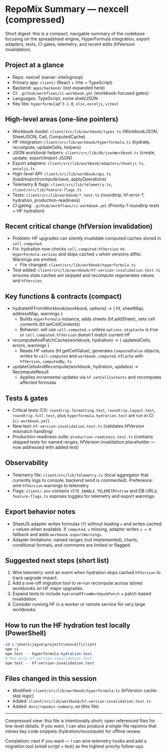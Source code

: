# RepoMix Summary — nexcell (compressed)

Short digest: this is a compact, navigable summary of the codebase focusing on the spreadsheet engine, HyperFormula integration, export adapters, tests, CI gates, telemetry, and recent edits (hfVersion invalidation).

## Project at a glance
- Repo: nexcell (owner: intelogroup)
- Primary app: `client/` (React + Vite + TypeScript)
- Backend: `apps/backend/` (not expanded here)
- CI: `.github/workflows/ci-workbook.yml` (workbook-focused gates)
- Languages: TypeScript, some shell/JSON
- Key libs: `hyperformula@^3.1.0`, `xlsx`, `exceljs`, `vitest`

## High-level areas (one-line pointers)
- Workbook model: `client/src/lib/workbook/types.ts` (WorkbookJSON, SheetJSON, Cell, ComputedCache)
- HF integration: `client/src/lib/workbook/hyperformula.ts` (hydrate, recompute, updateCells, helpers)
- JSON workbook helpers: `client/src/lib/db/jsonWorkbook.ts` (create, update, export/import JSON)
- Export adapters: `client/src/lib/workbook/adapters/sheetjs.ts`, `exceljs.ts`
- High-level API: `client/src/lib/workbook/api.ts` (load/export/compute/save, applyOperations)
- Telemetry & flags: `client/src/lib/telemetry.ts`, `client/src/lib/feature-flags.ts`
- Tests: `client/src/lib/workbook/*.test.ts` (roundtrip, hf-error-*, hydration, production-readiness)
- CI gating: `.github/workflows/ci-workbook.yml` (Priority-1 roundtrip tests + HF hydration)

## Recent critical change (hfVersion invalidation)
- Problem: HF upgrades can silently invalidate computed caches stored in `cell.computed`.
- Fix: hydration now checks `cell.computed.hfVersion` vs `HyperFormula.version` and skips cached `v` when versions differ. Warnings are emitted.
  - File changed: `client/src/lib/workbook/hyperformula.ts`
- Test added: `client/src/lib/workbook/hf-version-invalidation.test.ts` ensures stale caches are skipped and recompute regenerates values and `hfVersion`.

## Key functions & contracts (compact)
- hydrateHFFromWorkbook(workbook, options) -> { hf, sheetMap, addressMap, warnings }
  - Builds `HyperFormula` instance, adds sheets (hf.addSheet), sets cell contents (hf.setCellContents)
  - Behavior: will use `cell.computed.v` unless `options.skipCache` is true or `cell.computed.hfVersion` doesn't match current HF
- recomputeAndPatchCache(workbook, hydration) -> { updatedCells, errors, warnings }
  - Reads HF values (hf.getCellValue), generates `ComputedValue` objects, writes to `cell.computed` and `workbook.computed.hfCache` with `hfVersion`, `computedBy`, `ts`
- updateCellsAndRecompute(workbook, hydration, updates) -> RecomputeResult
  - Applies incremental updates via `hf.setCellContents` and recomputes affected formulas

## Tests & gates
- Critical tests (CI): `roundtrip.formatting.test`, `roundtrip.layout.test`, `roundtrip.full.test`, plus `hyperformula.hydration.test` are run in CI (`ci-workbook.yml`).
- New test: `hf-version-invalidation.test.ts` (validates hfVersion mismatch handling)
- Production-readiness suite: `production-readiness.test.ts` (contains skipped tests for named ranges, hfVersion invalidation placeholder — now addressed with added test)

## Observability
- Telemetry file: `client/src/lib/telemetry.ts` (local aggregator that currently logs to console; backend send is commented). Preference: wire `hfVersion` warnings to telemetry.
- Flags: `client/.env` contains `VITE_ENABLE_TELEMETRY=true` and DB URLs; `feature-flags.ts` exposes toggles for telemetry and export warnings.

## Export behavior notes
- SheetJS adapter writes formulas (`f`) without leading `=` and writes cached `v` values when available. If `computed.v` missing, adapter writes `v = 0` fallback and adds `workbook.exportWarnings`.
- Adapter limitations: named ranges (not implemented), charts, conditional formats, and comments are limited or flagged.

## Suggested next steps (short list)
1. Wire telemetry: emit an event when hydration skips cached `hfVersion` to track upgrade impact.
2. Add a one-off migration tool to re-run recompute across stored workbooks on HF major upgrades.
3. Expand tests to include `hydrateHFFromWorkbookPatch` + patch-based invalidation.
4. Consider running HF in a worker or remote service for very large workbooks.

## How to run the HF hydration test locally (PowerShell)
```powershell
cd c:\Users\jayve\projects\nexcell\client
npm ci
npm test -- hyperformula.hydration.test
# Run only hf-version-invalidation test
npm test -- hf-version-invalidation.test
```

## Files changed in this session
- Modified: `client/src/lib/workbook/hyperformula.ts` (hfVersion cache-skip logic)
- Added: `client/src/lib/workbook/hf-version-invalidation.test.ts`
- Added: `docs/repomix-summary.md` (this file)

---
Compressed view: this file is intentionally short; open referenced files for line-level details. If you want, I can also produce a single-file repomix that inlines key code snippets (hydration/recompute) for offline review.

Completion: next if you want — I can wire telemetry hooks and add a migration tool (small script + test) as the highest priority follow-ups.